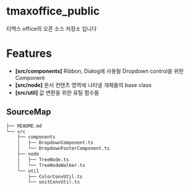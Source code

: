 # tmaxoffice_public
티맥스 office의 오픈 소스 저장소 입니다

# Features
- <b>[src/components]</b> Ribbon, Dialog에 사용될 Dropdown control을 위한 Component 
- <b>[src/node]</b> 문서 컨텐츠 영역에 나타낼 개체들의 base class
- <b>[src/util]</b> 값 변환을 위한 유틸 함수들 

## SourceMap

```bash
├── README.md
└── src
    ├── components 
    │   ├── DropdownComponent.ts
    │   └── DropdownFooterComponent.ts
    ├── node
    │   ├── TreeNode.ts
    │   └── TreeNodeWalker.ts
    └── util
        ├── ColorConvUtil.ts
        └── unitConvUtil.ts
```
